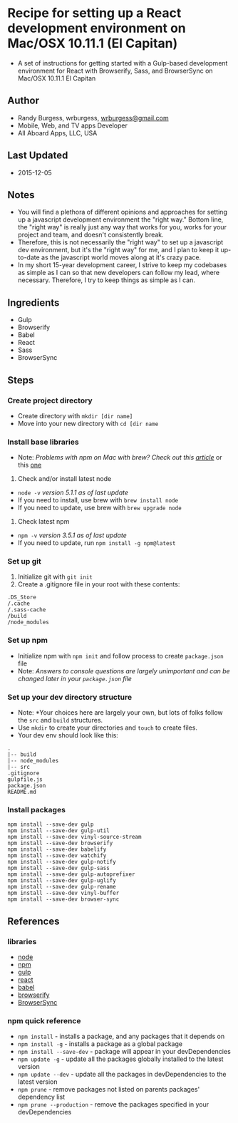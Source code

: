 # Recipe for setting up a React development environment on Mac/OSX 10.11.1 (El Capitan)

* A set of instructions for getting started with a Gulp-based development environment for React with Browserify, Sass, and BrowserSync on Mac/OSX 10.11.1 El Capitan

## Author

* Randy Burgess, wrburgess, wrburgess@gmail.com
* Mobile, Web, and TV apps Developer
* All Aboard Apps, LLC, USA

## Last Updated

* 2015-12-05

## Notes

* You will find a plethora of different opinions and approaches for setting up a javascript development environment the "right way." Bottom line, the "right way" is really just any way that works for you, works for your project and team, and doesn't consistently break.
* Therefore, this is not necessarily the "right way" to set up a javascript dev environment, but it's the "right way" for me, and I plan to keep it up-to-date as the javascript world moves along at it's crazy pace.
* In my short 15-year development career, I strive to keep my codebases as simple as I can so that new developers can follow my lead, where necessary. Therefore, I try to keep things as simple as I can.

## Ingredients

* Gulp
* Browserify
* Babel
* React
* Sass
* BrowserSync

## Steps

### Create project directory

* Create directory with `mkdir [dir name]`
* Move into your new directory with `cd [dir name` 

### Install base libraries

* Note: *Problems with npm on Mac with brew? Check out this [article](https://gist.github.com/wrburgess/7e18472f146a812625c1)* or this [one](http://www.johnpapa.net/how-to-use-npm-global-without-sudo-on-osx/)

1. Check and/or install latest node
  * `node -v` *version 5.1.1 as of last update*
  * If you need to install, use brew with `brew install node`
  * If you need to update, use brew with `brew upgrade node`
1. Check latest npm
  * `npm -v` *version 3.5.1 as of last update*
  * If you need to update, run `npm install -g npm@latest`

### Set up git

1. Initialize git with `git init`
1. Create a .gitignore file in your root with these contents:

```
.DS_Store
/.cache
/.sass-cache
/build
/node_modules
```

### Set up npm

* Initialize npm with `npm init` and follow process to create `package.json` file
* Note: *Answers to console questions are largely unimportant and can be changed later in your `package.json` file*

### Set up your dev directory structure

* Note: *Your choices here are largely your own, but lots of folks follow the `src` and `build` structures.
* Use `mkdir` to create your directories and `touch` to create files.
* Your dev env should look like this:

```
.
|-- build
|-- node_modules
|-- src
.gitignore
gulpfile.js
package.json
README.md
```

### Install packages

```
npm install --save-dev gulp
npm install --save-dev gulp-util
npm install --save-dev vinyl-source-stream
npm install --save-dev browserify
npm install --save-dev babelify
npm install --save-dev watchify
npm install --save-dev gulp-notify
npm install --save-dev gulp-sass
npm install --save-dev gulp-autoprefixer
npm install --save-dev gulp-uglify
npm install --save-dev gulp-rename
npm install --save-dev vinyl-buffer
npm install --save-dev browser-sync
```

## References

### libraries

* [node](https://nodejs.org)
* [npm](https://www.npmjs.com)
* [gulp](http://gulpjs.com/)
* [react](https://facebook.github.io/react/)
* [babel](https://babeljs.io/)
* [browserify](http://browserify.org/)
* [BrowserSync](http://www.browsersync.io/)

### npm quick reference

* `npm install` - installs a package, and any packages that it depends on
* `npm install -g` - installs a package as a global package
* `npm install --save-dev` - package will appear in your devDependencies
* `npm update -g` - update all the packages globally installed to the latest version
* `npm update --dev` - update all the packages in devDependencies to the latest version
* `npm prune` - remove packages not listed on parents packages' dependency list
* `npm prune --production` - remove the packages specified in your devDependencies

